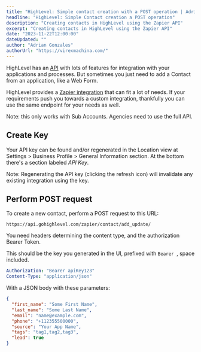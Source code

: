 ```yaml
---
title: "HighLevel: Simple contact creation with a POST operation | Adrian Gonzales"
headline: "HighLevel: Simple Contact creation a POST operation"
description: "Creating contacts in HighLevel using the Zapier API"
excerpt: "Creating contacts in HighLevel using the Zapier API"
date: "2023-11-22T12:00:00"
dateUpdated: ""
author: "Adrian Gonzales"
authorUrl: "https://virexmachina.com/"
---
```


HighLevel has an [API](https://highlevel.stoplight.io/docs/integrations/0443d7d1a4bd0-overview) with lots of features for integration with your applications and processes. But sometimes you just need to add a Contact from an application, like a Web Form.

HighLevel provides a [Zapier integration](https://help.gohighlevel.com/support/solutions/folders/48000666021) that can fit a lot of needs. If your requirements push you towards a custom integration, thankfully you can use the same endpoint for your needs as well.

<div class="note-block">
Note: this only works with Sub Accounts. Agencies need to use the full API.
</div>

## Create Key

Your API key can be found and/or regenerated in the Location view at Settings > Business Profile > General Information section. At the bottom there's a section labeled <em>API Key</em>.

<div class="note-block">
Note: Regenerating the API key (clicking the refresh icon) will invalidate any existing integration using the key.
</div>

## Perform POST request

To create a new contact, perform a POST request to this URL:

`https://api.gohighlevel.com/zapier/contact/add_update/`

You need headers determining the content type, and the authorization Bearer Token.

This should be the key you generated in the UI, prefixed with `Bearer `, space included.

```yaml
Authorization: "Bearer apiKey123"
Content-Type: "application/json"
```

With a JSON body with these parameters:

```json
{
  "first_name": "Some First Name",
  "last_name": "Some Last Name",
  "email": "name@example.com",
  "phone": "+112355500000",
  "source": "Your App Name",
  "tags": "tag1,tag2,tag3",
  "lead": true
}
```
